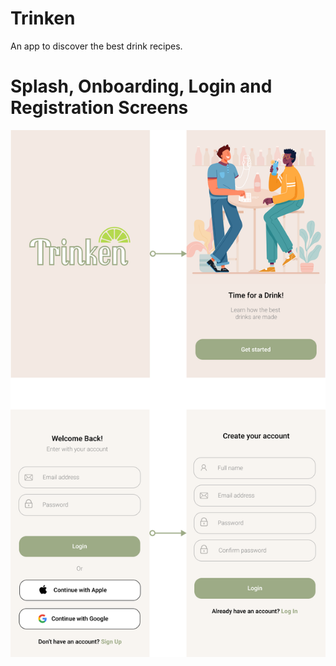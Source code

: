 # Trinken
An app to discover the best drink recipes.

# Splash, Onboarding, Login and Registration Screens

<p align="center">
  <img src="screenshots.png">
</p>
